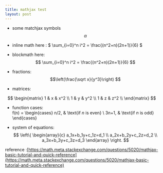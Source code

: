 ```yaml
---
title: mathjax test
layout: post
---
```


- some matchjax symbols $$ \alpha $$

- inline math here : $ \sum_{i=0}^n i^2 = \frac{(n^2+n)(2n+1)}{6} $

- blockmath here:
$$ \sum_{i=0}^n i^2 = \frac{(n^2+n)(2n+1)}{6} $$

- fractions: $$\left(\frac{\sqrt x}{y^3}\right) $$

- matrices:

$$
        \begin{matrix}
        1 & x & x^2 \\
        1 & y & y^2 \\
        1 & z & z^2 \\
        \end{matrix}
$$

- function cases:  
f(n) = \begin{cases}
n/2,  & \text{if $n$ is even} \\
3n+1, & \text{if $n$ is odd}
\end{cases}

- system of equations:
$$
\left\{ 
\begin{array}{c}
a_1x+b_1y+c_1z=d_1 \\ 
a_2x+b_2y+c_2z=d_2 \\ 
a_3x+b_3y+c_3z=d_3
\end{array}
\right. 
$$

reference :[https://math.meta.stackexchange.com/questions/5020/mathjax-basic-tutorial-and-quick-reference](https://math.meta.stackexchange.com/questions/5020/mathjax-basic-tutorial-and-quick-reference)